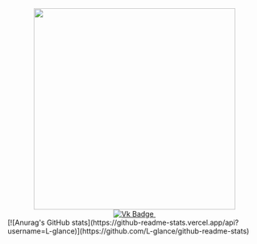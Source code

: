 

<!--
**L-glance/L-glance** is a ✨ _special_ ✨ repository because its `README.md` (this file) appears on your GitHub profile.

Here are some ideas to get you started:

- 🔭 I’m currently working on ...
- 🌱 I’m currently learning ...
- 👯 I’m looking to collaborate on ...
- 🤔 I’m looking for help with ...
- 💬 Ask me about ...
- 📫 How to reach me: ...
- 😄 Pronouns: ...
- ⚡ Fun fact: ...
-->

<div id="header" align="center">
  <img src="https://media.giphy.com/media/LML5ldpTKLPelFtBfY/giphy.gif" width="400"/>
</div>

<div id="badges" align="center">
  <a href="https://vk.com/l_glance">
    <img src="https://img.shields.io/badge/Vk-blue?logo=Vk&logoColor=white" alt="Vk Badge"/>
  </a>
  <a>
    <img src="https://komarev.com/ghpvc/?username=L-glance&style=flat-square&color=blue" alt=""/>
  </a>
</div>
[![Anurag's GitHub stats](https://github-readme-stats.vercel.app/api?username=L-glance)](https://github.com/L-glance/github-readme-stats)
